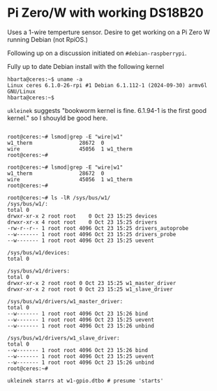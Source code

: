 # Pi Zero/W with working DS18B20

Uses a 1-wire temperture sensor. Desire to get working on a Pi Zero W running Debian (not RpiOS.)

Following up on a discussion initiated on `#debian-raspberrypi`.

Fully up to date Debian install with the following kernel

```text
hbarta@ceres:~$ uname -a
Linux ceres 6.1.0-26-rpi #1 Debian 6.1.112-1 (2024-09-30) armv6l GNU/Linux
hbarta@ceres:~$
```

`ukleinek` suggests "bookworm kernel is fine. 6.1.94-1 is the first good kernel." so I shouyld be good here.

```text

root@ceres:~# lsmod|grep -E "wire|w1"
w1_therm               28672  0
wire                   45056  1 w1_therm
root@ceres:~# 

root@ceres:~# lsmod|grep -E "wire|w1"
w1_therm               28672  0
wire                   45056  1 w1_therm
root@ceres:~# 

root@ceres:~# ls -lR /sys/bus/w1/
/sys/bus/w1/:
total 0
drwxr-xr-x 2 root root    0 Oct 23 15:25 devices
drwxr-xr-x 4 root root    0 Oct 23 15:25 drivers
-rw-r--r-- 1 root root 4096 Oct 23 15:25 drivers_autoprobe
--w------- 1 root root 4096 Oct 23 15:25 drivers_probe
--w------- 1 root root 4096 Oct 23 15:25 uevent

/sys/bus/w1/devices:
total 0

/sys/bus/w1/drivers:
total 0
drwxr-xr-x 2 root root 0 Oct 23 15:25 w1_master_driver
drwxr-xr-x 2 root root 0 Oct 23 15:25 w1_slave_driver

/sys/bus/w1/drivers/w1_master_driver:
total 0
--w------- 1 root root 4096 Oct 23 15:26 bind
--w------- 1 root root 4096 Oct 23 15:25 uevent
--w------- 1 root root 4096 Oct 23 15:26 unbind

/sys/bus/w1/drivers/w1_slave_driver:
total 0
--w------- 1 root root 4096 Oct 23 15:26 bind
--w------- 1 root root 4096 Oct 23 15:25 uevent
--w------- 1 root root 4096 Oct 23 15:26 unbind
root@ceres:~# 
```

```text
ukleinek starrs at w1-gpio.dtbo # presume 'starts'
```

